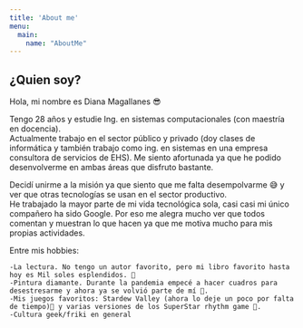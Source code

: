 ```yaml
---
title: 'About me'
menu:
  main:
    name: "AboutMe"
---
```


## ¿Quien soy?

Hola, mi nombre es Diana Magallanes 😎  

Tengo 28 años y estudie Ing. en sistemas computacionales (con maestría en docencia).  
Actualmente trabajo en el sector público y privado (doy clases de informática y también trabajo como ing. en sistemas en una empresa consultora de servicios de EHS). Me siento afortunada ya que he podido desenvolverme en ambas áreas que disfruto bastante.  

Decidí unirme a la misión ya que siento que me falta desempolvarme 😅 y ver que otras tecnologías se usan en el sector productivo.  
He trabajado la mayor parte de mi vida tecnológica sola, casi casi mi único compañero ha sido Google. Por eso me alegra mucho ver que todos comentan y muestran lo que hacen ya que me motiva mucho para mis propias actividades.  

Entre mis hobbies:  

    -La lectura. No tengo un autor favorito, pero mi libro favorito hasta hoy es Mil soles esplendidos. 📕
    -Pintura diamante. Durante la pandemia empecé a hacer cuadros para desestresarme y ahora ya se volvió parte de mí 💎.
    -Mis juegos favoritos: Stardew Valley (ahora lo deje un poco por falta de tiempo)🍎 y varias versiones de los SuperStar rhythm game 🎼.
    -Cultura geek/friki en general

